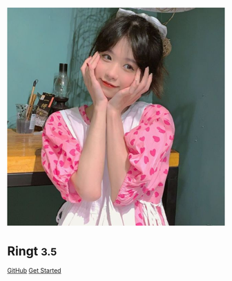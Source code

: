 

![logo](logo.jpg)

# Ringt <small>3.5</small>


[GitHub](https://ringt.github.io/)
[Get Started](README)
